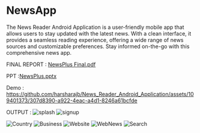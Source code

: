 
# NewsApp
The News Reader Android Application is a user-friendly mobile app that allows users to stay updated with the latest news. With a clean interface, it provides a seamless reading experience, offering a wide range of news sources and customizable preferences. Stay informed on-the-go with this comprehensive news app.

FINAL REPORT : [NewsPlus Final.pdf](https://github.com/harsharajb/News_Reader_Android_Application/files/12081477/NewsPlus.Final.pdf)

PPT :[NewsPlus.pptx](https://github.com/harsharajb/News_Reader_Android_Application/files/12081485/NewsPlus.pptx)

Demo :
https://github.com/harsharajb/News_Reader_Android_Application/assets/109401373/307d8390-a922-4eac-a4d1-8246a61bcfde

OUTPUT :
![splash](https://github.com/harsharajb/News_Reader_Android_Application/assets/109401373/ff0f0801-abd3-42a0-8084-6a2bca28b178) ![signup](https://github.com/harsharajb/News_Reader_Android_Application/assets/109401373/334554f3-14ba-4210-b13d-aa04f31e4624)

![Country ](https://github.com/harsharajb/News_Reader_Android_Application/assets/109401373/a4173f78-c114-4134-bb62-179e7d490ef0)
![Business](https://github.com/harsharajb/News_Reader_Android_Application/assets/109401373/eb2fa12e-eb00-4d7a-8ac3-28c191285ae0)
![Website](https://github.com/harsharajb/News_Reader_Android_Application/assets/109401373/fa5da1aa-fa42-4dfd-a916-c9cf27526720)
![WebNews](https://github.com/harsharajb/News_Reader_Android_Application/assets/109401373/0a890f33-d12b-480c-959e-bd90950a7224)
![Search](https://github.com/harsharajb/News_Reader_Android_Application/assets/109401373/7b94d67a-fb1c-4e11-8413-853ebb1d148f)


